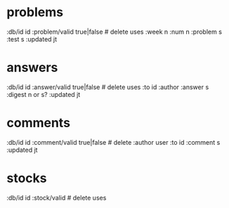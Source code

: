 # problems

:db/id id
:problem/valid true|false # delete uses
:week n
:num n
:problem s
:test s
:updated jt


# answers

:db/id id
:answer/valid true|false # delete uses
:to id
:author
:answer s
:digest n or s?
:updated jt


# comments

:db/id id
:comment/valid true|false # delete
:author user
:to id
:comment s
:updated jt


# stocks

:db/id id
:stock/valid # delete uses
